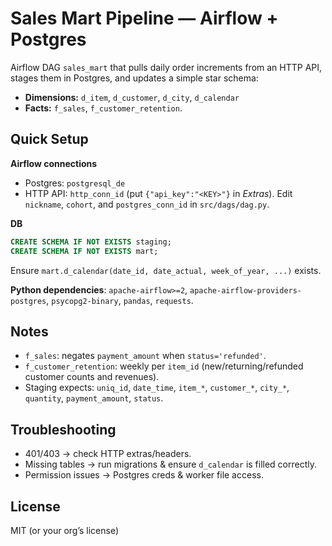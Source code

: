 # Sales Mart Pipeline — Airflow + Postgres

Airflow DAG `sales_mart` that pulls daily order increments from an HTTP API, stages them in Postgres, and updates a simple star schema:
- **Dimensions:** `d_item`, `d_customer`, `d_city`, `d_calendar`
- **Facts:** `f_sales`, `f_customer_retention`.

## Quick Setup

**Airflow connections**
- Postgres: `postgresql_de`
- HTTP API: `http_conn_id` (put `{"api_key":"<KEY>"}` in *Extras*). Edit `nickname`, `cohort`, and `postgres_conn_id` in `src/dags/dag.py`.

**DB**
```sql
CREATE SCHEMA IF NOT EXISTS staging;
CREATE SCHEMA IF NOT EXISTS mart;
```
Ensure `mart.d_calendar(date_id, date_actual, week_of_year, ...)` exists.

**Python dependencies**: `apache-airflow>=2`, `apache-airflow-providers-postgres`, `psycopg2-binary`, `pandas`, `requests`.

## Notes

- `f_sales`: negates `payment_amount` when `status='refunded'`.
- `f_customer_retention`: weekly per `item_id` (new/returning/refunded customer counts and revenues).
- Staging expects: `uniq_id`, `date_time`, `item_*`, `customer_*`, `city_*`, `quantity`, `payment_amount`, `status`.

## Troubleshooting
- 401/403 → check HTTP extras/headers.
- Missing tables → run migrations & ensure `d_calendar` is filled correctly.
- Permission issues → Postgres creds & worker file access.

## License
MIT (or your org’s license)
